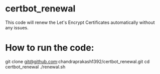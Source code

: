 # certbot_renewal
This code will renew the Let's Encrypt Certificates automatically without any issues.

# How to run the code:
git clone git@github.com:chandraprakash1392/certbot_renewal.git
cd certbot_renewal
./renewal.sh
